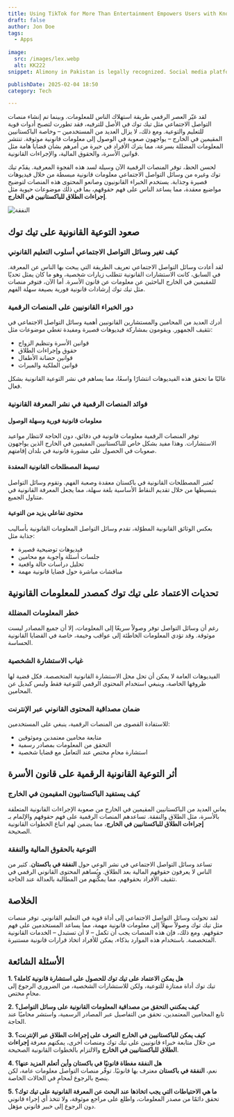 ```yaml
---
title: Using TikTok for More Than Entertainment Empowers Users with Knowledge
draft: false
author: Jon Doe 
tags:
  - Apps
  
image:
  src: /images/lex.webp
  alt: KK222
snippet: Alimony in Pakistan is legally recognized. Social media platforms share insights on financial rights, but professional legal advice is recommended for specific cases.

publishDate: 2025-02-04 18:50
category: Tech

---
```


لقد غيّر العصر الرقمي طريقة استهلاك الناس للمعلومات. وبينما تم إنشاء منصات التواصل الاجتماعي مثل تيك توك في الأصل للترفيه، فقد تطورت لتصبح أدوات قوية للتعليم والتوعية. ومع ذلك، لا يزال العديد من المستخدمين – وخاصة الباكستانيين المقيمين في الخارج – يواجهون صعوبة في الوصول إلى معلومات قانونية موثوقة. تنتشر المعلومات المضللة بسرعة، مما يترك الأفراد في حيرة من أمرهم بشأن قضايا هامة مثل قوانين الأسرة، والحقوق المالية، والإجراءات القانونية.

لحسن الحظ، توفر المنصات الرقمية الآن وسيلة لسد هذه الفجوة المعرفية. يقدّم تيك توك وغيره من وسائل التواصل الاجتماعي معلومات قانونية مبسطة من خلال فيديوهات قصيرة وجذابة. يستخدم الخبراء القانونيون وصانعو المحتوى هذه المنصات لتوضيح مواضيع معقدة، مما يساعد الناس على فهم حقوقهم، بما في ذلك موضوعات حيوية مثل **إجراءات الطلاق للباكستانيين في الخارج**.

![النفقة](/images/lex.webp "Alimony")

## صعود التوعية القانونية على تيك توك ##
### كيف تغير وسائل التواصل الاجتماعي أسلوب التعليم القانوني ###
لقد أعادت وسائل التواصل الاجتماعي تعريف الطريقة التي يبحث بها الناس عن المعرفة. في السابق، كانت الاستشارات القانونية تتطلب زيارات شخصية، وهو ما كان يمثل تحديًا للمقيمين في الخارج الباحثين عن معلومات عن قانون الأسرة. أما الآن، فتوفر منصات مثل تيك توك إرشادات قانونية فورية بصيغة سهلة الفهم.

### دور الخبراء القانونيين على المنصات الرقمية ###
أدرك العديد من المحامين والمستشارين القانونيين أهمية وسائل التواصل الاجتماعي في تثقيف الجمهور. ويقومون بمشاركة فيديوهات قصيرة ومفيدة تغطي موضوعات مثل:
* قوانين الأسرة وتنظيم الزواج  
* حقوق وإجراءات الطلاق  
* قوانين حضانة الأطفال  
* قوانين الملكية والميراث  

غالبًا ما تحقق هذه الفيديوهات انتشارًا واسعًا، مما يساهم في نشر التوعية القانونية بشكل فعال.

### فوائد المنصات الرقمية في نشر المعرفة القانونية ###
#### معلومات قانونية فورية وسهلة الوصول ####
توفر المنصات الرقمية معلومات قانونية في دقائق، دون الحاجة لانتظار مواعيد الاستشارات. وهذا مفيد بشكل خاص للباكستانيين المقيمين في الخارج الذين يواجهون صعوبات في الحصول على مشورة قانونية في بلدان إقامتهم.

#### تبسيط المصطلحات القانونية المعقدة ####
تُعتبر المصطلحات القانونية في باكستان معقدة وصعبة الفهم. وتقوم وسائل التواصل بتبسيطها من خلال تقديم النقاط الأساسية بلغة سهلة، مما يجعل المعرفة القانونية في متناول الجميع.

#### محتوى تفاعلي يزيد من التوعية ####
بعكس الوثائق القانونية المطوّلة، تقدم وسائل التواصل المعلومات القانونية بأساليب جذابة مثل:
* فيديوهات توضيحية قصيرة  
* جلسات أسئلة وأجوبة مع محامين  
* تحليل دراسات حالة واقعية  
* مناقشات مباشرة حول قضايا قانونية مهمة

## تحديات الاعتماد على تيك توك كمصدر للمعلومات القانونية ##
### خطر المعلومات المضللة ###
رغم أن وسائل التواصل توفر وصولاً سريعًا إلى المعلومات، إلا أن جميع المصادر ليست موثوقة. وقد تؤدي المعلومات الخاطئة إلى عواقب وخيمة، خاصة في القضايا القانونية الحساسة.

### غياب الاستشارة الشخصية ###
الفيديوهات العامة لا يمكن أن تحل محل الاستشارة القانونية المتخصصة. فكل قضية لها ظروفها الخاصة، وينبغي استخدام المحتوى الرقمي للتوعية فقط وليس كبديل عن المحامين.

### ضمان مصداقية المحتوى القانوني عبر الإنترنت ###
للاستفادة القصوى من المنصات الرقمية، ينبغي على المستخدمين:
* متابعة محامين معتمدين وموثوقين  
* التحقق من المعلومات بمصادر رسمية  
* استشارة محامٍ مختص عند التعامل مع قضايا شخصية

## أثر التوعية القانونية الرقمية على قانون الأسرة ##
### كيف يستفيد الباكستانيون المقيمون في الخارج ###
يعاني العديد من الباكستانيين المقيمين في الخارج من صعوبة الإجراءات القانونية المتعلقة بالأسرة، مثل الطلاق والنفقة. تساعدهم المنصات الرقمية على فهم حقوقهم والإلمام بـ **إجراءات الطلاق للباكستانيين في الخارج**، مما يضمن لهم اتباع الخطوات القانونية الصحيحة.

### التوعية بالحقوق المالية والنفقة ###
تساعد وسائل التواصل الاجتماعي في نشر الوعي حول **النفقة في باكستان**. كثير من الناس لا يعرفون حقوقهم المالية بعد الطلاق. ويُساهم المحتوى القانوني الرقمي في تثقيف الأفراد بحقوقهم، مما يمكّنهم من المطالبة بالعدالة عند الحاجة.

## الخلاصة ##
لقد تحولت وسائل التواصل الاجتماعي إلى أداة قوية في التعليم القانوني. توفر منصات مثل تيك توك وصولاً سهلاً إلى معلومات قانونية مهمة، مما يساعد المستخدمين على فهم حقوقهم. ومع ذلك، فإن هذه المنصات يجب أن تكمل – لا أن تستبدل – الخدمات القانونية المتخصصة. باستخدام هذه الموارد بذكاء، يمكن للأفراد اتخاذ قرارات قانونية مستنيرة.

## الأسئلة الشائعة ##
**1. هل يمكن الاعتماد على تيك توك للحصول على استشارة قانونية كاملة؟**  
تيك توك أداة ممتازة للتوعية، ولكن للاستشارات الشخصية، من الضروري الرجوع إلى محامٍ مختص.

**2. كيف يمكنني التحقق من مصداقية المعلومات القانونية على وسائل التواصل؟**  
تابع المحامين المعتمدين، تحقق من التفاصيل عبر المصادر الرسمية، واستشر محاميًا عند الحاجة.

**3. كيف يمكن للباكستانيين في الخارج التعرف على إجراءات الطلاق عبر الإنترنت؟**  
من خلال متابعة خبراء قانونيين على تيك توك ومنصات أخرى، يمكنهم معرفة **إجراءات الطلاق للباكستانيين في الخارج** والالتزام بالخطوات القانونية الصحيحة.

**4. هل النفقة مغطاة قانونيًا في باكستان وأين أتعلم المزيد عنها؟**  
نعم، **النفقة في باكستان** معترف بها قانونيًا. توفّر منصات التواصل معلومات عامة، لكن ينصح بالرجوع لمحامٍ في الحالات الخاصة.

**5. ما هي الاحتياطات التي يجب اتخاذها عند البحث عن المعرفة القانونية على تيك توك؟**  
تحقق دائمًا من مصدر المعلومات، واطلع على مراجع موثوقة، ولا تتخذ أي إجراء قانوني دون الرجوع إلى خبير قانوني مؤهل.

